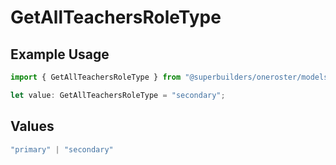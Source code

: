 # GetAllTeachersRoleType

## Example Usage

```typescript
import { GetAllTeachersRoleType } from "@superbuilders/oneroster/models/operations";

let value: GetAllTeachersRoleType = "secondary";
```

## Values

```typescript
"primary" | "secondary"
```